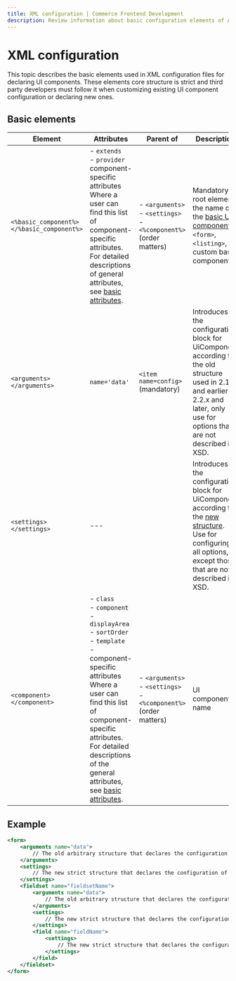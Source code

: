 ```yaml
---
title: XML configuration | Commerce Frontend Development
description: Review information about basic configuration elements of Adobe Commerce and Magento Open Source UI components.
---
```


# XML configuration

This topic describes the basic elements used in XML configuration files for declaring UI components. These elements core structure is strict and third party developers must follow it when customizing existing UI component configuration or declaring new ones.

## Basic elements

| Element                                   | Attributes                                                                                                                                                                                                                                                                                                   | Parent of                                                                       | Description                                                                                                                                                                                  |
|-------------------------------------------|--------------------------------------------------------------------------------------------------------------------------------------------------------------------------------------------------------------------------------------------------------------------------------------------------------------|---------------------------------------------------------------------------------|----------------------------------------------------------------------------------------------------------------------------------------------------------------------------------------------|
| `<%basic_component%></%basic_component%>` | - `extends`<br />- `provider`<br />component-specific attributes<br />Where a user can find this list of component-specific attributes.<br />For detailed descriptions of general attributes, see [basic attributes](basic-attributes.md).                                                                   | - `<arguments>`<br />- `<settings>`<br />- `<%component%>`<br />(order matters) | Mandatory root element, the name of the [basic UI component](../index.md#general-structure): `<form>`, `<listing>`, or custom basic component.                                               |
| `<arguments></arguments>`                 | `name='data'`                                                                                                                                                                                                                                                                                                | `<item name=config>` (mandatory)                                                | Introduces the configuration block for UiComponent according to the old structure used in 2.1.x and earlier. In 2.2.x and later, only use for options that are not described in XSD.         |
| `<settings></settings>`                   | ---                                                                                                                                                                                                                                                                                                          |                                                                                 | Introduces the configuration block for UiComponent according to the [new structure](semantic-configuration.md). Use for configuring all options, except those that are not described in XSD. |
| `<component></component>`                 | - `class`<br />- `component`<br />- `displayArea`<br />- `sortOrder`<br />- `template`<br />- component-specific attributes<br />Where a user can find this list of component-specific attributes.<br />For detailed descriptions of the general attributes, see [basic attributes](basic-attributes.md).    | - `<arguments>`<br />- `<settings>`<br />- `<%component%>`<br />(order matters) | UI component name                                                                                                                                                                            |

## Example

```xml
<form>
    <arguments name="data">
        // The old arbitrary structure that declares the configuration of the Form component
    </arguments>
    <settings>
        // The new strict structure that declares the configuration of the Form component
    </settings>
    <fieldset name="fieldsetName">
        <arguments name="data">
            // The old arbitrary structure that declares the configuration of the Fieldset component.
        </arguments>
        <settings>
            // The new strict structure that declares the configuration of the Fieldset component
        </settings>
        <field name="fieldName">
            <settings>
                // The new strict structure that declares the configuration of the Field component
            </settings>
        </field>
    </fieldset>
</form>
```
